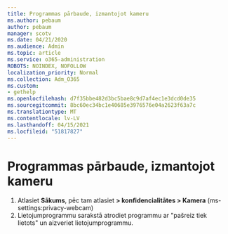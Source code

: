 ```yaml
---
title: Programmas pārbaude, izmantojot kameru
ms.author: pebaum
author: pebaum
manager: scotv
ms.date: 04/21/2020
ms.audience: Admin
ms.topic: article
ms.service: o365-administration
ROBOTS: NOINDEX, NOFOLLOW
localization_priority: Normal
ms.collection: Adm_O365
ms.custom:
- gethelp
ms.openlocfilehash: d7f35bbe482d3bc5bae8c9d7af4ec1e3dcd0de35
ms.sourcegitcommit: 8bc60ec34bc1e40685e3976576e04a2623f63a7c
ms.translationtype: MT
ms.contentlocale: lv-LV
ms.lasthandoff: 04/15/2021
ms.locfileid: "51817827"
---
```

# <a name="check-for-app-using-camera"></a>Programmas pārbaude, izmantojot kameru

1. Atlasiet **Sākums**, pēc tam atlasiet **> konfidencialitātes > Kamera** (ms-settings:privacy-webcam)
2. Lietojumprogrammu sarakstā atrodiet programmu ar "pašreiz tiek lietots" un aizveriet lietojumprogrammu.
